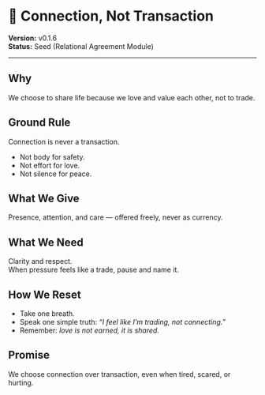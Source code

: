 # 🌱 Connection, Not Transaction

**Version:** v0.1.6  
**Status:** Seed (Relational Agreement Module)

---

## Why

We choose to share life because we love and value each other, not to trade.

## Ground Rule

Connection is never a transaction.

- Not body for safety.
- Not effort for love.
- Not silence for peace.

## What We Give

Presence, attention, and care — offered freely, never as currency.

## What We Need

Clarity and respect.  
When pressure feels like a trade, pause and name it.

## How We Reset

- Take one breath.
- Speak one simple truth: _“I feel like I’m trading, not connecting.”_
- Remember: _love is not earned, it is shared._

## Promise

We choose connection over transaction, even when tired, scared, or hurting.

